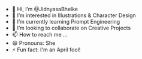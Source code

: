 - 👋 Hi, I’m @JidnyasaBhelke
- 👀 I’m interested in Illustrations & Character Design
- 🌱 I’m currently learning Prompt Engineering
- 💞️ I’m looking to collaborate on Creative Projects
- 📫 How to reach me ...
- 😄 Pronouns: She
- ⚡ Fun fact: I'm an April fool!

<!---
JidnyasaBhelke/JidnyasaBhelke is a ✨ special ✨ repository because its `README.md` (this file) appears on your GitHub profile.
You can click the Preview link to take a look at your changes.
--->
